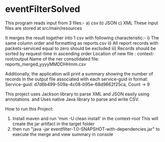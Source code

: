 # eventFilterSolved
This program reads input from 3 files:-
a) csv
b) JSON
c) XML
These input files are stored at src/main/resources

It merges the result together into 1 csv with following characteristic:-
  i) The same column order and formatting as reports.csv
 ii) All report records with packets-serviced equal to zero should be excluded
iii) Records should be sorted by request-time in ascending order
Location of new file : context-root/output
Name of the ner consolidated file: reports_merged_yyyyMMDDHHmm.csv

Additionally, the application will print a summary showing the number
of records in the output file associated with each service-guid
in format: Service-guid: d7d6b499-509a-4c08-b95e-68d9662f25ca, Count -> 9

This project uses Jackson library to parse XML and JSON easily using annotations.
and Uses native Java library to parse and write CSV.

How to run this Project:
1) Install maven and run 'mvn -U clean install' in the context-root
   This will create the jar artifact in the target folder
2) then run "java -jar eventfilter-1.0-SNAPSHOT-with-dependencies.jar"
   to execute the merge and view summary in console


